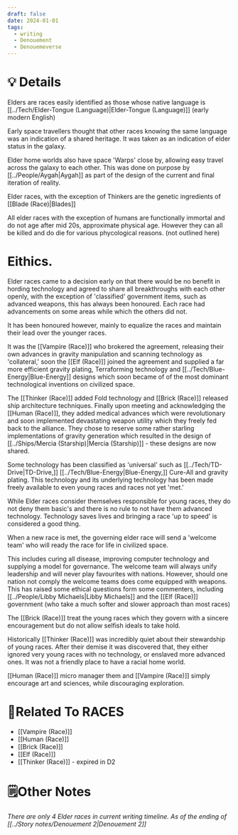 ```yaml
---
draft: false
date: 2024-01-01
tags:
  - writing
  - Denouement
  - Denouemeverse
---
```

# 💡 Details
Elders are races easily identified as those whose native language is [[../Tech/Elder-Tongue (Language)|Elder-Tongue (Language)]] (early modern English) 

Early space travellers thought that other races knowing the same language was an indication of a shared heritage. It was taken as an indication of elder status in the galaxy.

Elder home worlds also have space 'Warps' close by, allowing easy travel across the galaxy to each other. This was done on purpose by [[../People/Aygah|Aygah]] as part of the design of the current and final iteration of reality. 

Elder races, with the exception of Thinkers are the genetic ingredients of [[Blade (Race)|Blades]]

All elder races with the exception of humans are functionally immortal and do not age after mid 20s, approximate physical age. However they can all be killed and do die for various phycological reasons. (not outlined here)

# Eithics.
Elder races came to a decision early on that there would be no benefit in hording technology and agreed to share all breakthroughs with each other openly, with the exception of 'classified' government items, such as advanced weapons, this has always been honoured. Each race had advancements on some areas while which the others did not. 

It has been honoured however, mainly to equalize the races and maintain their lead over the younger races. 

It was the [[Vampire (Race)]] who brokered the agreement, releasing their own advances in gravity manipulation and scanning technology as 'collateral,' soon the [[Elf (Race)]] joined the agreement and supplied a far more efficient gravity plating, Terraforming technology and [[../Tech/Blue-Energy|Blue-Energy]] designs which soon became of of the most dominant technological inventions on civilized space. 

The [[Thinker (Race)]] added Fold technology and [[Brick (Race)]] released ship architecture techniques. Finally upon meeting and acknowledging the [[Human (Race)]], they added medical advances which were revolutionary and soon implemented devastating weapon utility which they freely fed back to the alliance. They chose to reserve some rather starling implementations of gravity generation which resulted in the design of [[../Ships/Mercia (Starship)|Mercia (Starship)]] - these designs are now shared. 

Some technology has been classified as 'universal' such as [[../Tech/TD-Drive|TD-Drive,]] [[../Tech/Blue-Energy|Blue-Energy,]] Cure-All and gravity plating. This technology and its underlying technology has been made freely available to even young races and races not yet 'met.' 

While Elder races consider themselves responsible for young races, they do not deny them basic's and there is no rule to not have them advanced technology. Technology saves lives and bringing a race 'up to speed' is considered a good thing. 

When a new race is met, the governing elder race will send a 'welcome team' who will ready the race for life in civilized space. 

This includes curing all disease, improving computer technology and supplying a model for governance. The welcome team will always unify leadership and will never play favourites with nations. However, should one nation not comply the welcome teams does come  equipped with weapons. This has raised some ethical questions form some commenters, including [[../People/Libby Michaels|Libby Michaels]] and the [[Elf (Race)]] government (who take a much softer and slower approach than most races)

The [[Brick (Race)]] treat the young races which they govern with a sincere encouragement but do not allow selfish ideals to take hold. 

Historically [[Thinker (Race)]] was incredibly quiet about their stewardship of young races. After their demise it was discovered that, they either ignored very young races with no technology, or enslaved more advanced ones. It was not a friendly place to have a racial home world. 

[[Human (Race)]] micro manager them and [[Vampire (Race)]] simply encourage art and sciences, while discouraging exploration. 
# 👤Related To RACES
- [[Vampire (Race)]]
- [[Human (Race)]]
- [[Brick (Race)]]
- [[Elf (Race)]]
- [[Thinker (Race)]] - expired in D2
# 🗒️Other Notes
*There are only 4 Elder races in current writing timeline. As of the ending of [[../Story notes/Denouement 2|Denouement 2]]*
